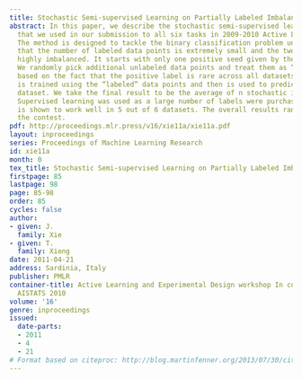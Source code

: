 ```yaml
---
title: Stochastic Semi-supervised Learning on Partially Labeled Imbalanced Data
abstract: In this paper, we describe the stochastic semi-supervised learning approach
  that we used in our submission to all six tasks in 2009-2010 Active Learning Challenge.
  The method is designed to tackle the binary classification problem under the condition
  that the number of labeled data points is extremely small and the two classes are
  highly imbalanced. It starts with only one positive seed given by the contest organizer.
  We randomly pick additional unlabeled data points and treat them as “negative” seeds
  based on the fact that the positive label is rare across all datasets. A classifier
  is trained using the “labeled” data points and then is used to predict the unlabeled
  dataset. We take the final result to be the average of n stochastic iterations.
  Supervised learning was used as a large number of labels were purchased. Our approach
  is shown to work well in 5 out of 6 datasets. The overall results ranked 3rd in
  the contest.
pdf: http://proceedings.mlr.press/v16/xie11a/xie11a.pdf
layout: inproceedings
series: Proceedings of Machine Learning Research
id: xie11a
month: 0
tex_title: Stochastic Semi-supervised Learning on Partially Labeled Imbalanced Data
firstpage: 85
lastpage: 98
page: 85-98
order: 85
cycles: false
author:
- given: J.
  family: Xie
- given: T.
  family: Xiong
date: 2011-04-21
address: Sardinia, Italy
publisher: PMLR
container-title: Active Learning and Experimental Design workshop In conjunction with
  AISTATS 2010
volume: '16'
genre: inproceedings
issued:
  date-parts:
  - 2011
  - 4
  - 21
# Format based on citeproc: http://blog.martinfenner.org/2013/07/30/citeproc-yaml-for-bibliographies/
---
```

